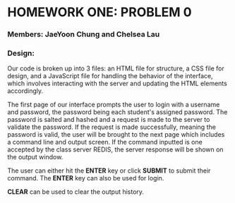 # HOMEWORK ONE: PROBLEM 0
### Members: JaeYoon Chung and Chelsea Lau

### Design:
Our code is broken up into 3 files: an HTML file for structure, a CSS file for design, and a JavaScript file for handling the behavior of the interface, which involves interacting with the server and updating the HTML elements accordingly. 

The first page of our interface prompts the user to login with a username and password, the password being each student's assigned password. The password is salted and hashed and a request is made to the server to validate the password. If the request is made successfully, meaning the password is valid, the user will be brought to the next page which includes a command line and output screen. If the command inputted is one accepted by the class server REDIS, the server response will be shown on the output window. 

The user can either hit the **ENTER** key or click **SUBMIT** to submit their command. The **ENTER** key can also be used for login.

**CLEAR** can be used to clear the output history. 
